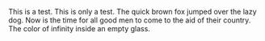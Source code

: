 This is a test.  This is only a test.  The quick brown fox jumped over the lazy dog.  Now is the time for all good men to come to the aid of their country.  The color of infinity inside an empty glass.
